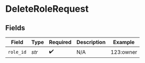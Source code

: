 # DeleteRoleRequest


## Fields

| Field              | Type               | Required           | Description        | Example            |
| ------------------ | ------------------ | ------------------ | ------------------ | ------------------ |
| `role_id`          | *str*              | :heavy_check_mark: | N/A                | 123:owner          |